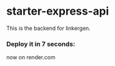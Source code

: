 # starter-express-api

This is the backend for linkergen. 

### Deploy it in 7 seconds: 
now on render.com

